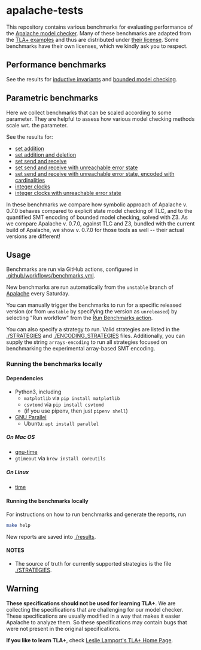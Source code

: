 # apalache-tests

This repository contains various benchmarks for evaluating performance of the
[Apalache model checker][apalache]. Many of these benchmarks are adapted from
the [TLA+ examples](https://github.com/tlaplus/Examples) and thus are
distributed under [their
license](https://github.com/tlaplus/Examples/blob/master/LICENSE.md). Some
benchmarks have their own licenses, which we kindly ask you to respect.

## Performance benchmarks

See the results for [inductive invariants](results/001indinv-report.md)
and [bounded model checking](results/002bmc-report.md).

## Parametric benchmarks

Here we collect benchmarks that can be scaled according to some parameter.
They are helpful to assess how various model checking methods scale wrt. the parameter.

See the results for:

- [set addition](results/003SetAdd-report.md)
- [set addition and deletion](results/004SetAddDel-report.md)
- [set send and receive](results/005SetSndRcv-report.md)
- [set send and receive with unreachable error state](results/006SetSndRcv_NoFullDrop-report.md)
- [set send and receive with unreachable error state, encoded with cardinalities](results/007SetSndRcv_NoFullDropCard-report.md)
- [integer clocks](results/008IntClocks-report.md)
- [integer clocks with unreachable error state](results/009IntClocks_Bounded-report.md)

In these benchmarks we compare how symbolic approach of Apalache v. 0.7.0 behaves compared to explicit state model checking of TLC, and to the quantified SMT encoding of bounded model checking, solved with Z3. As we compare Apalache v. 0.7.0, against TLC and Z3, bundled with the current build of Apalache, we show v. 0.7.0 for those tools as well -- their actual versions are different!

## Usage

Benchmarks are run via GitHub actions, configured in
[.github/workflows/benchmarks.yml](.github/workflows/benchmarks.yml).

New benchmarks are run automatically from the `unstable` branch of [Apalache][]
every Saturday.

You can manually trigger the benchmarks to run for a specific released version
(or from `unstable` by specifying the version as `unreleased`) by selecting "Run
workflow" from the [Run Benchmarks action][gh-action].

You can also specify a strategy to run. Valid strategies are listed in the
[./STRATEGIES](./STRATEGIES) and [./ENCODING_STRATEGIES](./ENCODING_STRATEGIES)
files. Additionally, you can supply the string `arrays-encoding` to run all
strategies focused on benchmarking the experimental array-based SMT encoding.

[gh-action]: https://github.com/informalsystems/apalache-tests/actions?query=workflow%3A%22Run+Benchmarks%22

### Running the benchmarks locally

#### Dependencies

- Python3, including
  - `matplotlib` via `pip install matplotlib`
  - `csvtomd` via `pip install csvtomd`
  - (if you use pipenv, then just `pipenv shell`)
- [GNU Parallel](https://www.gnu.org/software/parallel/)
  - Ubuntu: `apt install parallel`

##### On Mac OS

- [gnu-time](https://formulae.brew.sh/formula/gnu-time)
- `gtimeout` via `brew install coreutils`

##### On Linux

- [time](https://www.gnu.org/software/time/)

#### Running the benchmarks locally

For instructions on how to run benchmarks and generate the reports, run

```sh
make help
```

New reports are saved into [./results](./results).

#### NOTES

- The source of truth for currently supported strategies is the file
  [./STRATEGIES](./STRATEGIES).

## Warning

**These specifications should not be used for learning TLA+**.
We are collecting the specifications that are challenging for our model checker.
These specifications are usually modified in a way that makes it easier
Apalache to analyze them. So these specifications may contain bugs that were not present in the original specifications.

**If you like to learn TLA+**, check [Leslie Lamport's TLA+ Home Page](http://lamport.azurewebsites.net/tla/tla.html).

[apalache]: https://github.com/informalsystems/apalache
